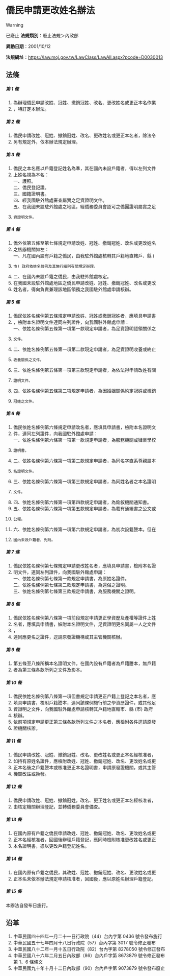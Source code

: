 # 僑民申請更改姓名辦法


> [!WARNING]
> 已廢止
**法規類別**：廢止法規＞內政部

**異動日期**：2001/10/12  

**法規網址**：https://law.moj.gov.tw/LawClass/LawAll.aspx?pcode=D0030013



## 法條
##### 第 1 條
1. 為辦理僑民申請改姓、冠姓、撤銷冠姓、改名、更改姓名或更正本名作業
1. ，特訂定本辦法。

##### 第 2 條
1. 僑民申請改姓、冠姓、撤銷冠姓、改名、更改姓名或更正本名者，除法令
1. 另有規定外，依本辦法規定辦理。

##### 第 3 條
1. 僑民之本名應以戶籍登記姓名為準，其在國內未設戶籍者，得以左列文件
1. 上姓名視為本名：  
一、護照。  
二、僑民登記證。  
三、國籍證明書。  
四、經我國駐外館處審查屬實之足資證明文件。  
五、在我國未設駐外館處之地區，經僑務委員會認可之僑團證明屬實之足
1.     資證明文件。

##### 第 4 條
1. 僑外依第五條至第七條規定申請改姓、冠姓、撤銷冠姓、改名或更改姓名
1. 之核辦機關如左：  
一、凡在國內設有戶籍之僑民，由我駐外館處核轉其戶籍地直轄戶、縣 (
1.     市) 政府依姓名條例及其施行細則有關規定辦理。
1. 二、在國內未設戶籍之僑民，由我駐外館處核定。
1. 在我國未設駐外館處地區之僑民申請改姓、冠姓、撤銷冠姓、改名或更改
1. 姓名者，得向負責兼理該地區領務之我國駐外館處申請核辦。

##### 第 5 條
1. 僑民依姓名條例第五條規定申請改姓、冠姓或撤銷冠姓者，應填具申請書
1. ，檢附本名證明文件連同左列證件，向我國駐外館處申請：  
一、依姓名條例第五條第一項第一款現定申請者，為足資證明認領關係之
1.     文件。
1. 二、依姓名條例第五條第一項第二款現定申請者，為足資證明收養或終止
1.     收養關係之文件。
1. 三、依姓名條例第五條第一項第三款現定申請者，為依法得申請改姓有關
1.     證明文件。
1. 四、依姓名條例第五條第二項規定申請者，為因婚姻關係約定冠姓或撤銷
1.     冠姓之文件。

##### 第 6 條
1. 僑民依姓名條例第六條規定申請改名者，應填具申請書，檢附本名證明文
1. 件，連同左列證件，向我國駐外館處申請：  
一、依姓名條例第六條第一項第一款規定申請者，為服務機關或肄業學校
1.     證明書。
1. 二、依姓名條例第六條第一項第二款規定申請者，為同名字直系尊親屬本
1.     名證明文件。
1. 三、依姓名條例第六條第一項第三款規定申請者，為同姓名者之本名證明
1.     文件。
1. 四、依姓名條例第六條第一項第四款規定申請者，為銓敘機關通知書。
1. 五、依姓名條例第六條第一項第五款規定申請者，為載有通緝書之公文或
1.     公報。
1. 六、依姓名條例第六條第一項第六款規定申請者，為初次設籍謄本。但在
1.     國內未設戶籍者，免附。

##### 第 7 條
1. 僑民依姓名條例第七條規定申請更改姓名者，應填具申請書，檢附本名證
1. 明文件，連同左列證件，向我國駐外館處申請：  
一、依姓名條例第七條第一款規定申請書，為原姓名證件。  
二、依姓名條例第七條第二款規定申請書，為還俗之證明。  
三、依姓名條例第七條第三款規定申請書，為服務機關之證明。

##### 第 8 條
1. 僑民依姓名條例第八條第一項前段規定申請更正學資歷及產權等證件上姓
1. 名者，應填具申請書，嬐附本名證明文件，足資證明更名同屬一人之文件
1. ，
1. 連同應更名之證件，逕請原發證機構或其主管機關核辦。

##### 第 9 條
1. 第五條至八條所稱本名證明文件，在國內設有戶籍者為戶籍謄本，無戶籍
1. 者為第三條各款所列之文件及影本。

##### 第 10 條
1. 僑民依姓名條例第八條第一項但書規定申請更正戶籍上登記之本名者，應
1. 填具申請書，檢附戶籍謄本，連同該條例施行前之學資歷證件，或其他足
1. 資證明之文件，向我國駐外館處申請核轉其戶籍地直轄市、縣 (市) 政府
1. 核辦。
1. 依前項規定申請更正第三條各款所列文件之本名者，應檢附各件逕請原發
1. 證機關核辦。

##### 第 11 條
1. 僑民申請改姓、冠姓、撤銷冠姓、改名、更改姓名或更正本名經核准者，
1. 如持有原姓名證件，應檢附改姓、冠姓、撤銷冠姓、改名、更改姓名或更
1. 正本名後之戶籍謄本或核准更正本名證明書，申請原發證機關，或其主管
1. 機關改註或換發。

##### 第 12 條
1. 僑民申請改姓、冠姓、撤銷冠姓，改名、更正姓名或更正本名經核准者，
1. 由核定機關辦理登記，並轉僑務委員會備查。

##### 第 13 條
1. 在國內原有戶籍之僑民申請改姓、冠姓、撤銷冠姓、改名、更改姓名或更
1. 正本名經核准者，回國後辦理戶籍登記，應同時檢附核准更改姓名或更正
1. 本名證明書，憑以更改戶籍登記姓名。

##### 第 14 條
1. 在國內原有戶籍之僑民，其改姓、冠姓、撤銷冠姓、改名、更改姓名或更
1. 正本名未依本辦法規定申請核准者，回國後，應以原姓名辦理戶籍登記。

##### 第 15 條
本辦法自發布日施行。

## 沿革
1. 中華民國四十四年一月二十一日行政院（44）台內字第 0436 號令發布施行
1. 中華民國五十七年四月十八日行政院（57）台內字第 3017 號令修正發布
1. 中華民國八十二年一月十五日行政院（82）台內字第 8278050  號令修正發布
1. 中華民國八十六年二月五日內政部（86）台內戶字第 8673879  號令修正發布第 1、6 條條文
1. 中華民國九十年十月十二日內政部（90）台內戶字第 9073879  號令發布廢止

